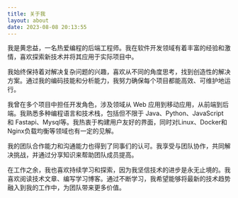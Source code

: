 ```yaml
---
title: 关于我
layout: about
date: 2023-08-08 20:13:55
---
```

我是黄忠益，一名热爱编程的后端工程师。我在软件开发领域有着丰富的经验和激情，喜欢探索新技术并将其应用于实际项目中。

我始终保持着对解决复杂问题的兴趣，喜欢从不同的角度思考，找到创造性的解决方案。通过我的编码技能和分析能力，我努力确保每个项目都能高效、可维护地运行。

我曾在多个项目中担任开发角色，涉及领域从 Web 应用到移动应用，从前端到后端。我熟悉多种编程语言和技术栈，包括但不限于 Java、Python、JavaScript 和 Fastapi、Mysql等。我热衷于构建用户友好的界面，同时对Linux、Docker和Nginx负载均衡等领域也有一定的见解。

我的团队合作能力和沟通能力也得到了同事们的认可。我享受与团队协作，共同解决挑战，并通过分享知识来帮助团队成员提高。

在工作之余，我也喜欢持续学习和探索，因为我坚信技术的进步是永无止境的。我喜欢阅读技术文章、编写学习博客。通过不断学习，我希望能够将最新的技术趋势融入到我的工作中，为团队带来更多价值。
